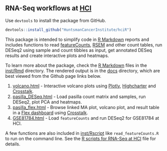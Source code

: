 ## RNA-Seq workflows at [HCI]

Use `devtools` to install the package from GitHub.

```r
devtools::install_github("HuntsmanCancerInstitute/hciR")
```

This package is intended to simplify code in [R Markdown] reports and includes functions
to read [featureCounts], [RSEM] and other count tables, run DESeq2 using sample and
count tibbles as input, get annotated DESeq results and create interactive plots
and heatmaps.

To learn more about the package, check the [R Markdown] files in the [inst/Rmd] directory.
The rendered output is in the [docs] directory, which are best viewed from the Github page links below.

1. [volcano.html] - Interactive volcano plots using [Plotly], [Highcharter] and [Crosstalk].
2. [pasilla_DESeq.html] - Load pasilla count matrix and samples, run DESeq2, plot PCA and heatmaps.
3. [pasilla_flex.html] - Browse linked MA plot, volcano plot, and result table in a [Flex dashboard] using [Crosstalk].
4. [GSE81784.html] - Load `featureCounts` and run DESeq2 for GSE81784 at HCI.

A few functions are also included in [inst/Rscript] like `read_featureCounts.R` to run on the command line.  See the
[R scripts for RNA-Seq at HCI] file for details.

[featureCounts]: http://bioinf.wehi.edu.au/featureCounts/
[RSEM]: https://deweylab.github.io/RSEM/
[Highcharter]: http://jkunst.com/highcharter/
[Plotly]: https://plot.ly/r/
[HCI]: http://healthcare.utah.edu/huntsmancancerinstitute/
[RNA-seq workflows]: http://www.bioconductor.org/help/workflows/rnaseqGene/
[tidyverse]: http://r4ds.had.co.nz/
[DESeq2]: https://bioconductor.org/packages/release/bioc/html/DESeq2.html
[Bioconductor]: https://bioconductor.org/
[inst/Rmd]: https://github.com/HuntsmanCancerInstitute/hciR/blob/master/inst/Rmd
[inst/Rscript]: https://github.com/HuntsmanCancerInstitute/hciR/blob/master/inst/Rscript
[pasilla_flex.html]: https://huntsmancancerinstitute.github.io/hciR/pasilla_flex.html
[volcano.html]: https://huntsmancancerinstitute.github.io/hciR/volcano.html
[pasilla_DESeq.html]: https://huntsmancancerinstitute.github.io/hciR/pasilla_DESeq.html
[GSE81784.html]: https://huntsmancancerinstitute.github.io/hciR/GSE81784.html
[inst/Rmd]: https://github.com/HuntsmanCancerInstitute/hciR/blob/master/inst/Rmd
[docs]: https://github.com/HuntsmanCancerInstitute/hciR/blob/master/docs
[R Markdown]: http://rmarkdown.rstudio.com/
[Flex dashboard]: http://rmarkdown.rstudio.com/flexdashboard/
[Crosstalk]: https://rstudio.github.io/crosstalk/
[R scripts for RNA-Seq at HCI]: https://huntsmancancerinstitute.github.io/hciR/hciR_scripts.html
